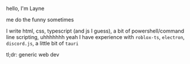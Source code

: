 hello, I'm Layne

me do the funny sometimes

I write html, css, typescript (and js I guess), a bit of powershell/command line scripting, uhhhhhhh yeah
I have experience with `roblox-ts`, `electron`, `discord.js`, a little bit of `tauri`

tl;dr: generic web dev

<!---
- 👋 Hi, I’m @LayneTheEpic
- 👀 I’m interested in ...
- 🌱 I’m currently learning ...
- 💞️ I’m looking to collaborate on ...
- 📫 How to reach me ...

LayneTheEpic/LayneTheEpic is a ✨ special ✨ repository because its `README.md` (this file) appears on your GitHub profile.
You can click the Preview link to take a look at your changes.
--->
